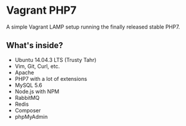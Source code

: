 # Vagrant PHP7 

A simple Vagrant LAMP setup running the finally released stable PHP7.

## What's inside?

- Ubuntu 14.04.3 LTS (Trusty Tahr)
- Vim, Git, Curl, etc.
- Apache
- PHP7 with a lot of extensions
- MySQL 5.6
- Node.js with NPM
- RabbitMQ
- Redis
- Composer
- phpMyAdmin
